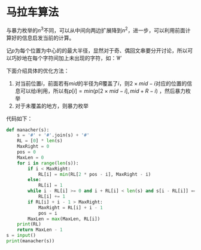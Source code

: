 # 马拉车算法
与暴力枚举的$n^3$不同，可以从中间向两边扩展降到$n^2$，进一步，可以利用前面计算好的信息启发当前的计算。

记$p$为每个位置为中心的的最大半径，显然对于奇、偶回文串要分开讨论，所以可以巧妙地在每个字符间加上未出现的字符，如：’#’

下面介绍具体的优化方法：

1. 对当前位置$i$，前面若有$mid$的半径为$R$覆盖了$i$，则$2\times mid - i$对应的位置的信息可以给$i$利用，所以有$p[i]=min(p[2 \times mid - i], mid +R - i)$
，然后暴力枚举
2. 对于未覆盖的地方，则暴力枚举

代码如下：
```python
def manacher(s):
    s = '#' + '#'.join(s) + '#'
    RL = [0] * len(s)
    MaxRight = 0
    pos = 0
    MaxLen = 0
    for i in range(len(s)):
        if i < MaxRight:
            RL[i] = min(RL[2 * pos - i], MaxRight - i)
        else:
            RL[i] = 1
        while i - RL[i] >= 0 and i + RL[i] < len(s) and s[i - RL[i]] == s[i + RL[i]]:
            RL[i] += 1
        if RL[i] + i - 1 > MaxRight:
            MaxRight = RL[i] + i - 1
            pos = i
        MaxLen = max(MaxLen, RL[i])
    print(RL)
    return MaxLen - 1
s = input()
print(manacher(s))

```